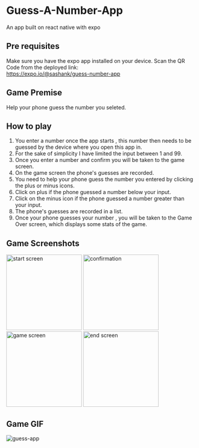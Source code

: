 # Guess-A-Number-App
An app built on react native with expo 

## Pre requisites  

Make sure you have the expo app installed on your device.
Scan the QR Code from the deployed link:  
https://expo.io/@sashank/guess-number-app

## Game Premise

Help your phone guess the number you seleted.  

## How to play
1. You enter a number once the app starts , this number then needs to be guessed by the device where you open this app in.  
2. For the sake of simplicity I have limited the input between 1 and 99.  
3. Once you enter a number and confirm you will be taken to the game screen.  
4. On the game screen the phone's guesses are recorded.  
5. You need to help your phone guess the number you entered by clicking the plus or minus icons.  
6. Click on plus if the phone guessed a number below your input.  
7. Click on the minus icon if the phone guessed a number greater than your input.  
8. The phone's guesses are recorded in a list.
9. Once your phone guesses your number , you will be taken to the Game Over screen, which displays some stats of the game.

## Game Screenshots
<img style="display:inline-block;" src="https://user-images.githubusercontent.com/66544316/124940556-b8943880-e027-11eb-898f-44adbbff034e.png" alt="start screen" width="200"/>  <img style="margin-right:20px;" src="https://user-images.githubusercontent.com/66544316/124940759-df526f00-e027-11eb-8ebf-4fad76e361bf.png" alt="confirmation" width="200"/> <img style="display:inline-block;" src="https://user-images.githubusercontent.com/66544316/124941443-6b649680-e028-11eb-8d18-ba8eb5ad60f1.png" alt="game screen" width="200"/> <img style="display:inline-block;" src="https://user-images.githubusercontent.com/66544316/124941825-ba123080-e028-11eb-84fa-29e44d68d178.png" alt="end screen" width="200"/>  

## Game GIF
![guess-app](https://user-images.githubusercontent.com/66544316/124943095-d19de900-e029-11eb-9620-a799211f23c1.gif)




